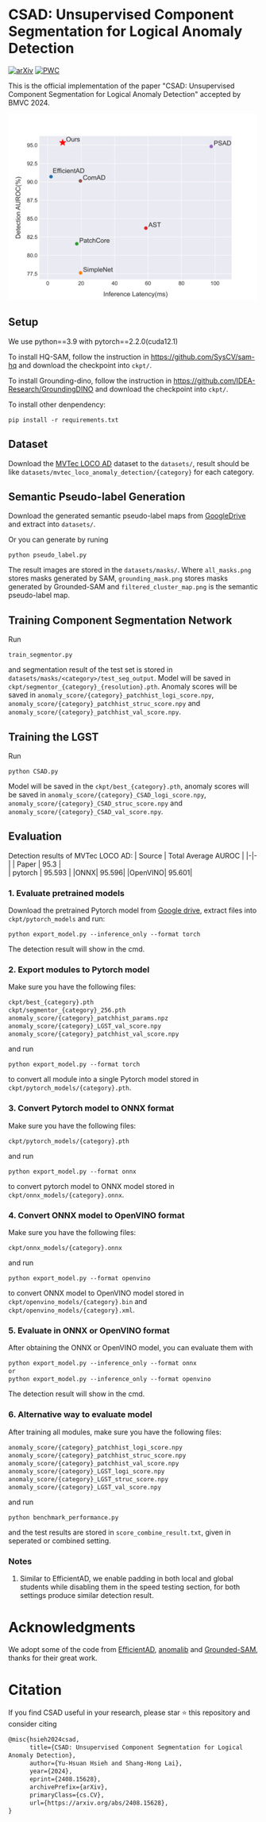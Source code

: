 # CSAD: Unsupervised Component Segmentation for Logical Anomaly Detection
 [![arXiv](https://img.shields.io/badge/arXiv-2408.15628-b31b1b.svg)](https://arxiv.org/abs/2408.15628) 
[![PWC](https://img.shields.io/endpoint.svg?url=https://paperswithcode.com/badge/csad-unsupervised-component-segmentation-for/anomaly-detection-on-mvtec-loco-ad)](https://paperswithcode.com/sota/anomaly-detection-on-mvtec-loco-ad?p=csad-unsupervised-component-segmentation-for)


This is the official implementation of the paper "CSAD: Unsupervised Component Segmentation for Logical Anomaly Detection" accepted by BMVC 2024.

<img src="./benchmark_speed.svg" width=500>


## Setup
We use python==3.9 with pytorch==2.2.0(cuda12.1)

To install HQ-SAM, follow the instruction in https://github.com/SysCV/sam-hq and download the checkpoint into `ckpt/`.

To install Grounding-dino, follow the instruction in https://github.com/IDEA-Research/GroundingDINO and download the checkpoint into `ckpt/`.

To install other denpendency:
```
pip install -r requirements.txt
```

## Dataset
Download the [MVTec LOCO AD](https://www.mvtec.com/company/research/datasets/mvtec-loco) dataset to the `datasets/`, result should be like `datasets/mvtec_loco_anomaly_detection/{category}` for each category.

## Semantic Pseudo-label Generation
Download the generated semantic pseudo-label maps from [GoogleDrive](https://drive.google.com/file/d/16C2C_Zitl04lnb07giXI30X0HK2TPKDA/view?usp=sharing) and extract into `datasets/`.

Or you can generate by runing 
```
python pseudo_label.py
```

The result images are stored in the `datasets/masks/`. Where `all_masks.png` stores masks generated by SAM, `grounding_mask.png` stores masks generated by Grounded-SAM and `filtered_cluster_map.png` is the semantic pseudo-label map.

## Training Component Segmentation Network
Run 
```
train_segmentor.py
```
and segmentation result of the test set is stored in `datasets/masks/<category>/test_seg_output`. Model will be saved in `ckpt/segmentor_{category}_{resolution}.pth`.
Anomaly scores will be saved in `anomaly_score/{category}_patchhist_logi_score.npy`, `anomaly_score/{category}_patchhist_struc_score.npy` and `anomaly_score/{category}_patchhist_val_score.npy`.

## Training the LGST
Run
```
python CSAD.py
```
Model will be saved in the `ckpt/best_{category}.pth`, anomaly scores will be saved in `anomaly_score/{category}_CSAD_logi_score.npy`, `anomaly_score/{category}_CSAD_struc_score.npy` and `anomaly_score/{category}_CSAD_val_score.npy`.

## Evaluation

Detection results of MVTec LOCO AD:
| Source | Total Average AUROC  | 
|-|-|
| Paper | 95.3 |   
| pytorch | 95.593 |
|ONNX| 95.596|
|OpenVINO| 95.601|

### 1. Evaluate pretrained models
Download the pretrained Pytorch model from [Google drive](https://drive.google.com/file/d/1ZvzjT62hOqFNkEPAHpREk0mVe7DviXAF/view?usp=sharing), extract files into `ckpt/pytorch_models` and run:

```
python export_model.py --inference_only --format torch
```
The detection result will show in the cmd.

### 2. Export modules to Pytorch model
Make sure you have the following files:

```
ckpt/best_{category}.pth
ckpt/segmentor_{category}_256.pth
anomaly_score/{category}_patchhist_params.npz
anomaly_score/{category}_LGST_val_score.npy
anomaly_score/{category}_patchhist_val_score.npy
```

and run
```
python export_model.py --format torch
```
to convert all module into a single Pytorch model stored in `ckpt/pytorch_models/{category}.pth`.

### 3. Convert Pytorch model to ONNX format
Make sure you have the following files:

```
ckpt/pytorch_models/{category}.pth
```

and run
```
python export_model.py --format onnx
```
to convert pytorch model to ONNX model stored in `ckpt/onnx_models/{category}.onnx`.

### 4. Convert ONNX model to OpenVINO format
Make sure you have the following files:

```
ckpt/onnx_models/{category}.onnx
```

and run
```
python export_model.py --format openvino
```
to convert ONNX model to OpenVINO model stored in `ckpt/openvino_models/{category}.bin` and `ckpt/openvino_models/{category}.xml`.

### 5. Evaluate in ONNX or OpenVINO format
After obtaining the ONNX or OpenVINO model, you can evaluate them with
```
python export_model.py --inference_only --format onnx
or
python export_model.py --inference_only --format openvino
```
The detection result will show in the cmd.


### 6. Alternative way to evaluate model
After training all modules, make sure you have the following files:

```
anomaly_score/{category}_patchhist_logi_score.npy
anomaly_score/{category}_patchhist_struc_score.npy
anomaly_score/{category}_patchhist_val_score.npy
anomaly_score/{category}_LGST_logi_score.npy
anomaly_score/{category}_LGST_struc_score.npy
anomaly_score/{category}_LGST_val_score.npy
```

and run 
```
python benchmark_performance.py
```
and the test results are stored in `score_combine_result.txt`, given in seperated or combined setting.

### Notes
1. Similar to EfficientAD, we enable padding in both local and global students while disabling them in the speed testing section, for both settings produce similar detection result.

# Acknowledgments
We adopt some of the code from [EfficientAD](https://github.com/nelson1425/EfficientAD/tree/main), [anomalib](https://github.com/openvinotoolkit/anomalib) and [Grounded-SAM](https://github.com/IDEA-Research/Grounded-Segment-Anything/tree/main), thanks for their great work.

# Citation
If you find CSAD useful in your research, please star ⭐ this repository and consider citing
```
@misc{hsieh2024csad,
      title={CSAD: Unsupervised Component Segmentation for Logical Anomaly Detection}, 
      author={Yu-Hsuan Hsieh and Shang-Hong Lai},
      year={2024},
      eprint={2408.15628},
      archivePrefix={arXiv},
      primaryClass={cs.CV},
      url={https://arxiv.org/abs/2408.15628}, 
}
```
